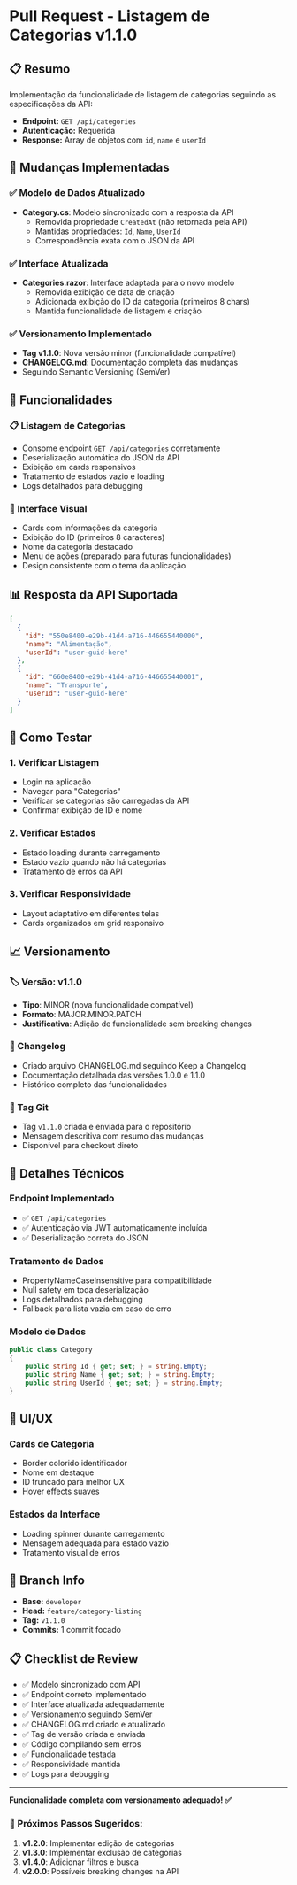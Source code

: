 # Pull Request - Listagem de Categorias v1.1.0

## 📋 Resumo

Implementação da funcionalidade de listagem de categorias seguindo as especificações da API:
- **Endpoint:** `GET /api/categories`
- **Autenticação:** Requerida
- **Response:** Array de objetos com `id`, `name` e `userId`

## 🚀 Mudanças Implementadas

### ✅ Modelo de Dados Atualizado
- **Category.cs**: Modelo sincronizado com a resposta da API
  - Removida propriedade `CreatedAt` (não retornada pela API)
  - Mantidas propriedades: `Id`, `Name`, `UserId`
  - Correspondência exata com o JSON da API

### ✅ Interface Atualizada
- **Categories.razor**: Interface adaptada para o novo modelo
  - Removida exibição de data de criação
  - Adicionada exibição do ID da categoria (primeiros 8 chars)
  - Mantida funcionalidade de listagem e criação

### ✅ Versionamento Implementado
- **Tag v1.1.0**: Nova versão minor (funcionalidade compatível)
- **CHANGELOG.md**: Documentação completa das mudanças
- Seguindo Semantic Versioning (SemVer)

## 🔧 Funcionalidades

### 📋 Listagem de Categorias
- Consome endpoint `GET /api/categories` corretamente
- Deserialização automática do JSON da API
- Exibição em cards responsivos
- Tratamento de estados vazio e loading
- Logs detalhados para debugging

### 🎨 Interface Visual
- Cards com informações da categoria
- Exibição do ID (primeiros 8 caracteres)
- Nome da categoria destacado
- Menu de ações (preparado para futuras funcionalidades)
- Design consistente com o tema da aplicação

## 📊 Resposta da API Suportada

```json
[
  {
    "id": "550e8400-e29b-41d4-a716-446655440000",
    "name": "Alimentação",
    "userId": "user-guid-here"
  },
  {
    "id": "660e8400-e29b-41d4-a716-446655440001",
    "name": "Transporte",
    "userId": "user-guid-here"
  }
]
```

## 🧪 Como Testar

### 1. Verificar Listagem
- Login na aplicação
- Navegar para "Categorias"
- Verificar se categorias são carregadas da API
- Confirmar exibição de ID e nome

### 2. Verificar Estados
- Estado loading durante carregamento
- Estado vazio quando não há categorias
- Tratamento de erros da API

### 3. Verificar Responsividade
- Layout adaptativo em diferentes telas
- Cards organizados em grid responsivo

## 📈 Versionamento

### 🏷️ Versão: v1.1.0
- **Tipo**: MINOR (nova funcionalidade compatível)
- **Formato**: MAJOR.MINOR.PATCH
- **Justificativa**: Adição de funcionalidade sem breaking changes

### 📝 Changelog
- Criado arquivo CHANGELOG.md seguindo Keep a Changelog
- Documentação detalhada das versões 1.0.0 e 1.1.0
- Histórico completo das funcionalidades

### 🔖 Tag Git
- Tag `v1.1.0` criada e enviada para o repositório
- Mensagem descritiva com resumo das mudanças
- Disponível para checkout direto

## 🔧 Detalhes Técnicos

### Endpoint Implementado
- ✅ `GET /api/categories`
- ✅ Autenticação via JWT automaticamente incluída
- ✅ Deserialização correta do JSON

### Tratamento de Dados
- PropertyNameCaseInsensitive para compatibilidade
- Null safety em toda deserialização
- Logs detalhados para debugging
- Fallback para lista vazia em caso de erro

### Modelo de Dados
```csharp
public class Category
{
    public string Id { get; set; } = string.Empty;
    public string Name { get; set; } = string.Empty;
    public string UserId { get; set; } = string.Empty;
}
```

## 📱 UI/UX

### Cards de Categoria
- Border colorido identificador
- Nome em destaque
- ID truncado para melhor UX
- Hover effects suaves

### Estados da Interface
- Loading spinner durante carregamento
- Mensagem adequada para estado vazio
- Tratamento visual de erros

## 🔗 Branch Info

- **Base:** `developer`
- **Head:** `feature/category-listing`
- **Tag:** `v1.1.0`
- **Commits:** 1 commit focado

## 📋 Checklist de Review

- ✅ Modelo sincronizado com API
- ✅ Endpoint correto implementado
- ✅ Interface atualizada adequadamente
- ✅ Versionamento seguindo SemVer
- ✅ CHANGELOG.md criado e atualizado
- ✅ Tag de versão criada e enviada
- ✅ Código compilando sem erros
- ✅ Funcionalidade testada
- ✅ Responsividade mantida
- ✅ Logs para debugging

---

**Funcionalidade completa com versionamento adequado! ✅**

### 🎯 Próximos Passos Sugeridos:
1. **v1.2.0**: Implementar edição de categorias
2. **v1.3.0**: Implementar exclusão de categorias  
3. **v1.4.0**: Adicionar filtros e busca
4. **v2.0.0**: Possíveis breaking changes na API
